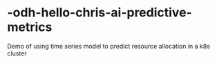 # -odh-hello-chris-ai-predictive-metrics
Demo of using time series model to predict resource allocation in a k8s cluster
